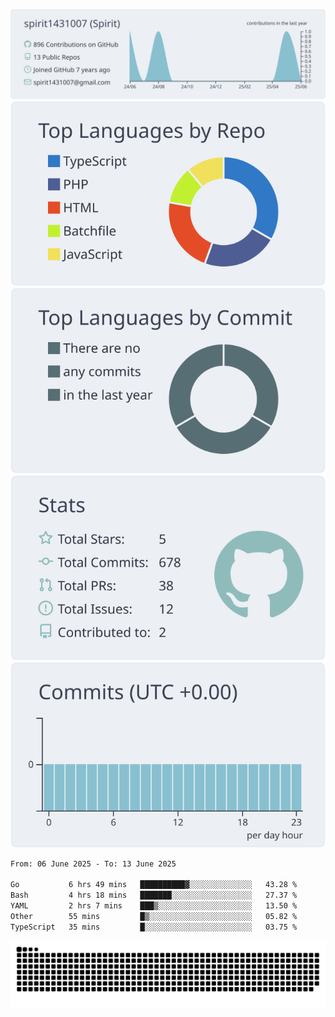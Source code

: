 [![](https://raw.githubusercontent.com/spirit1431007/spirit1431007/master/profile-summary-card-output/nord_bright/0-profile-details.svg)](https://git.io/spiritx)
[![](https://raw.githubusercontent.com/spirit1431007/spirit1431007/master/profile-summary-card-output/nord_bright/1-repos-per-language.svg)](https://git.io/spiritx) [![](https://raw.githubusercontent.com/spirit1431007/spirit1431007/master/profile-summary-card-output/nord_bright/2-most-commit-language.svg)](https://git.io/spiritx)
[![](https://raw.githubusercontent.com/spirit1431007/spirit1431007/master/profile-summary-card-output/nord_bright/3-stats.svg)](https://git.io/spiritx) [![](https://raw.githubusercontent.com/spirit1431007/spirit1431007/master/profile-summary-card-output/nord_bright/4-productive-time.svg)](https://git.io/spiritx)

<!--START_SECTION:waka-->

```txt
From: 06 June 2025 - To: 13 June 2025

Go           6 hrs 49 mins   ██████████▓░░░░░░░░░░░░░░   43.28 %
Bash         4 hrs 18 mins   ███████░░░░░░░░░░░░░░░░░░   27.37 %
YAML         2 hrs 7 mins    ███▒░░░░░░░░░░░░░░░░░░░░░   13.50 %
Other        55 mins         █▒░░░░░░░░░░░░░░░░░░░░░░░   05.82 %
TypeScript   35 mins         █░░░░░░░░░░░░░░░░░░░░░░░░   03.75 %
```

<!--END_SECTION:waka-->

![contribution](https://github.com/spirit1431007/spirit1431007/blob/output/github-contribution-grid-snake.svg)
